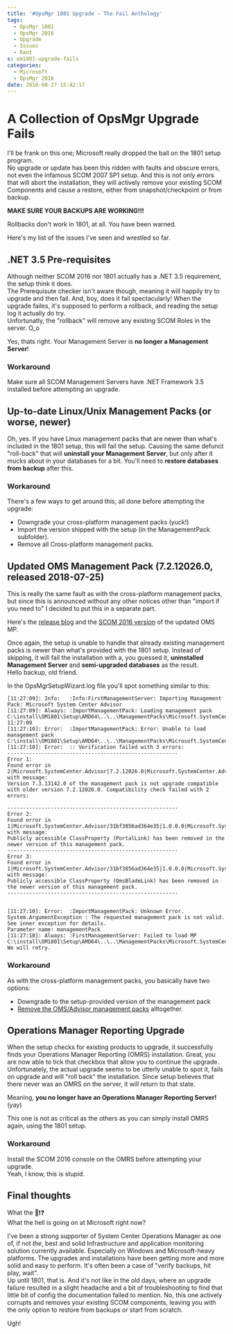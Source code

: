 ```yaml
---
title: '#OpsMgr 1801 Upgrade - The Fail Anthology'
tags:
  - OpsMgr 1801
  - OpsMgr 2016
  - Upgrade
  - Issues
  - Rant
s: om1801-upgrade-fails
categories:
  - Microsoft
  - OpsMgr 2016
date: 2018-08-27 15:42:17
---
```


# A Collection of OpsMgr Upgrade Fails

I'll be frank on this one; Microsoft really dropped the ball on the 1801 setup program.  
No upgrade or update has been this ridden with faults and obscure errors, not even the infamous SCOM 2007 SP1 setup. And this is not only errors that will abort the installation, they will actively remove your existing SCOM Components and cause a restore, either from snapshot/checkpoint or from backup. 

**MAKE SURE YOUR BACKUPS ARE WORKING!!!**

Rollbacks don't work in 1801, at all. You have been warned. 

Here's my list of the issues I've seen and wrestled so far.

## .NET 3.5 Pre-requisites

Although neither SCOM 2016 nor 1801 actually has a .NET 3.5 requirement, the setup think it does.  
The Prerequisute checker isn't aware though, meaning it will happily try to upgrade and then fail. And, boy, does it fail spectacularly!
When the upgrade failes, it's supposed to perform a rollback, and reading the setup log it actually do try.  
Unfortunatly, the "rollback" will remove any existing SCOM Roles in the server. O_o

Yes, thats right. Your Management Server is **no longer a Management Server**!

### Workaround

Make sure all SCOM Management Servers have .NET Framework 3.5 installed before attempting an upgrade. 

## Up-to-date Linux/Unix Management Packs (or worse, newer)

Oh, yes. If you have Linux management packs that are newer than what's included in the 1801 setup, this will fail the setup. Causing the same defunct "roll-back" that will **uninstall your Management Server**, but only after it mucks about in your databases for a bit. You'll need to **restore databases from backup** after this. 

### Workaround

There's a few ways to get around this, all done before attempting the upgrade:

- Downgrade your cross-platform management packs (yuck!)
- Import the version shipped with the setup (in the ManagementPack subfolder).
- Remove all Cross-platform management packs. 

## Updated OMS Management Pack (7.2.12026.0, released 2018-07-25)

This is really the same fault as with the cross-platform management packs, but since this is announced without any other notices other than "import if you need to" I decided to put this in a separate part. 

Here's the [release blog](https://blogs.technet.microsoft.com/momteam/2018/07/25/microsoft-system-center-operations-manager-management-pack-to-configure-operations-management-suite/) and the [SCOM 2016 version](https://www.microsoft.com/en-us/download/details.aspx?id=57172) of the updated OMS MP. 

Once again, the setup is unable to handle that already existing management packs is newer than what's provided with the 1801 setup. Instead of skipping, it will fail the installation with a, you guessed it, **uninstalled Management Server** and **semi-upgraded databases** as the result.  
Hello backup, old friend.

In the OpsMgrSetupWizard.log file you'll spot something similar to this:
```
[11:27:09]:	Info:	:Info:FirstManagementServer: Importing Management Pack: Microsoft System Center Advisor
[11:27:09]:	Always:	:ImportManagementPack: Loading management pack C:\install\OM1801\Setup\AMD64\..\..\ManagementPacks\Microsoft.SystemCenter.Advisor.mpb. 11:27:09
[11:27:10]:	Error:	:ImportManagementPack: Error: Unable to load management pack C:\install\OM1801\Setup\AMD64\..\..\ManagementPacks\Microsoft.SystemCenter.Advisor.mpb
[11:27:10]:	Error:	:: Verification failed with 3 errors:
-------------------------------------------------------
Error 1:
Found error in 2|Microsoft.SystemCenter.Advisor|7.2.12026.0|Microsoft.SystemCenter.Advisor|| with message:
Version 7.3.13142.0 of the management pack is not upgrade compatible with older version 7.2.12026.0. Compatibility check failed with 2 errors:

-------------------------------------------------------
Error 2:
Found error in 1|Microsoft.SystemCenter.Advisor/31bf3856ad364e35|1.0.0.0|Microsoft.SystemCenter.Advisor.Settings|| with message:
Publicly accessible ClassProperty (PortalLink) has been removed in the newer version of this management pack.
-------------------------------------------------------
Error 3:
Found error in 1|Microsoft.SystemCenter.Advisor/31bf3856ad364e35|1.0.0.0|Microsoft.SystemCenter.Advisor.Settings|| with message:
Publicly accessible ClassProperty (OmsBladeLink) has been removed in the newer version of this management pack.
-------------------------------------------------------


[11:27:10]:	Error:	:ImportManagementPack: Unknown Error. System.ArgumentException : The requested management pack is not valid. See inner exception for details.
Parameter name: managementPack
[11:27:10]:	Always:	:FirstManagementServer: Failed to load MP C:\install\OM1801\Setup\AMD64\..\..\ManagementPacks\Microsoft.SystemCenter.Advisor.mpb.  We will retry.
```

### Workaround

As with the cross-platform management packs, you basically have two options:

- Downgrade to the setup-provided version of the management pack
- [Remove the OMS/Advisor management packs](https://blogs.technet.microsoft.com/kevinholman/2016/03/26/how-to-remove-oms-and-advisor-management-packs/) alltogether.

## Operations Manager Reporting Upgrade

When the setup checks for existing products to upgrade, it successfully finds your Operations Manager Reporting (OMRS) installation. Great, you are now able to tick that checkbox that allow you to continue the upgrade.  
Unfortunately, the actual upgrade seems to be utterly unable to spot it, fails on upgrade and will "roll back" the installation. Since setup believes that there never was an OMRS on the server, it will return to that state. 

Meaning, **you no longer have an Operations Manager Reporting Server!**
(yay)

This one is not as critical as the others as you can simply install OMRS again, using the 1801 setup. 

### Workaround

Install the SCOM 2016 console on the OMRS before attempting your upgrade.  
Yeah, I know, this is stupid.

## Final thoughts

What the :shit::exclamation::question:  
What the hell is going on at Microsoft right now?

I've been a strong supporter of System Center Operations Manager as one of, if not *the*, best and solid Infrastructure and application monitoring solution currently available. Especially on Windows and Microsoft-heavy platforms. The upgrades and installations have been getting more and more solid and easy to perform. It's often been a case of "verify backups, hit play, wait".  
Up until 1801, that is. And it's not like in the old days, where an upgrade failure resulted in a slight headache and a bit of troubleshooting to find that little bit of config the documentation failed to mention. No, this one actively corrupts and removes your existing SCOM components, leaving you with the only option to restore from backups or start from scratch.

Ugh!
